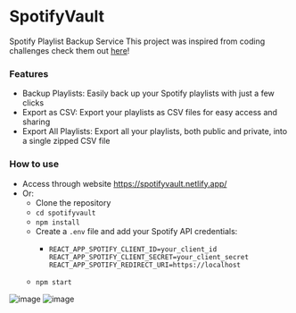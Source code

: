 # SpotifyVault
Spotify Playlist Backup Service 
This project was inspired from coding challenges check them out [here](https://codingchallenges.fyi/challenges/challenge-spotify-backup)!

### Features
- Backup Playlists: Easily back up your Spotify playlists with just a few clicks
- Export as CSV: Export your playlists as CSV files for easy access and sharing
- Export All Playlists: Export all your playlists, both public and private, into a single zipped CSV file

### How to use
- Access through website https://spotifyvault.netlify.app/
- Or:
  - Clone the repository
  - `cd spotifyvault`
  - `npm install`
  - Create a `.env` file and add your Spotify API credentials:
      - ```
        REACT_APP_SPOTIFY_CLIENT_ID=your_client_id
        REACT_APP_SPOTIFY_CLIENT_SECRET=your_client_secret
        REACT_APP_SPOTIFY_REDIRECT_URI=https://localhost
        ```
  - `npm start`

![image](https://github.com/mbaula/SpotifyVault/assets/57877999/3fc6c094-5833-435b-a2ea-0e6976496403)
![image](https://github.com/mbaula/SpotifyVault/assets/57877999/cfa80eca-c805-4af9-9cd9-d74c1f833fc5)
